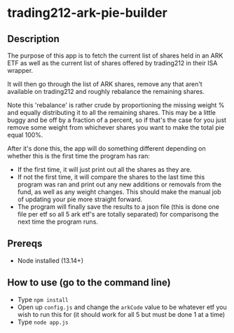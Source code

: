 # trading212-ark-pie-builder

## Description
The purpose of this app is to fetch the current list of shares
held in an ARK ETF as well as the current list of shares offered
by trading212 in their ISA wrapper.

It will then go through the list of ARK shares, remove any that
aren't available on trading212 and roughly rebalance the remaining
shares.

Note this 'rebalance' is rather crude by proportioning the missing
weight % and equally distributing it to all the remaining shares. This
may be a little buggy and be off by a fraction of a percent, so if that's the
case for you just remove some weight from whichever shares you want
to make the total pie equal 100%.

After it's done this, the app will do something different depending on whether
this is the first time the program has ran:
- If the first time, it will just print out all the shares as they are.
- If not the first time, it will compare the shares to the last time this program
was ran and print out any new additions or removals from the fund, as well as
any weight changes. This should make the manual job of updating your pie
more straight forward.
- The program will finally save the results to a json file (this is done one file
per etf so all 5 ark etf's are totally separated) for comparisong the next time the
program runs.
 
## Prereqs
- Node installed (13.14+)

## How to use (go to the command line)
- Type `npm install`
- Open up `config.js` and change the `arkCode` value to 
be whatever etf you wish to run this for (it should work for all
5 but must be done 1 at a time)
- Type `node app.js`
